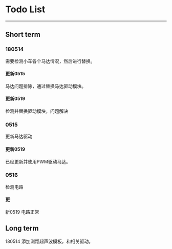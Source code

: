 # Todo List
---
## Short term
### 180514
需要检测小车各个马达情况，然后进行替换。
#### 更新0515
马达问题排除，通过替换马达驱动模块。
#### 更新0519
检测并替换驱动模块，问题解决
### 0515
更新马达驱动
#### 更新0519
已经更新并使用PWM驱动马达。
### 0516
检测电路
#### 更
新0519
电路正常
## Long term
180514
添加测距超声波模板，和相关驱动。
